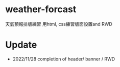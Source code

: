 # weather-forcast
天氣預報排版練習
用html, css練習版面設置and RWD
# Update
- 2022/11/28 completion of header/ banner / RWD

